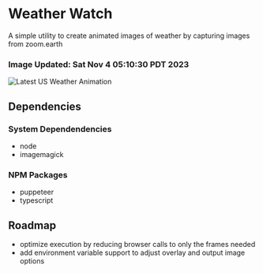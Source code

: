 # Weather Watch

A simple utility to create animated images of weather by capturing images from zoom.earth

### Image Updated: Sat Nov  4 05:10:30 PDT 2023

![Latest US Weather Animation](animations/2023-11-04.webp)

## Dependencies
### System Dependendencies
* node
* imagemagick
### NPM Packages
* puppeteer
* typescript

## Roadmap
* optimize execution by reducing browser calls to only the frames needed
* add environment variable support to adjust overlay and output image options

